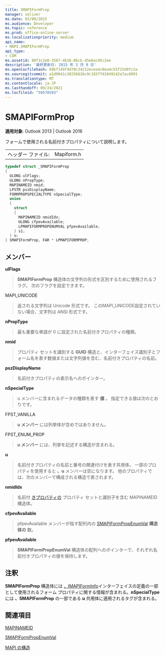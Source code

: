 ```yaml
---
title: SMAPIFormProp
manager: soliver
ms.date: 03/09/2015
ms.audience: Developer
ms.topic: reference
ms.prod: office-online-server
ms.localizationpriority: medium
api_name:
- MAPI.SMAPIFormProp
api_type:
- COM
ms.assetid: 80f1c2e0-3567-4b16-86cb-d5e6ac95c2ee
description: '最終更新日: 2015 年 3 月 9 日'
ms.openlocfilehash: 69bf149f4d70c34212ecea4c0ea4c55f25d0fc2a
ms.sourcegitcommit: a1d9041c20256616c9c183f7d1049142a7ac6991
ms.translationtype: MT
ms.contentlocale: ja-JP
ms.lasthandoff: 09/24/2021
ms.locfileid: "59578593"
---
```

# <a name="smapiformprop"></a>SMAPIFormProp

  
  
**適用対象**: Outlook 2013 | Outlook 2016 
  
フォームで使用される名前付きプロパティについて説明します。 
  
|||
|:-----|:-----|
|ヘッダー ファイル:  <br/> |Mapiform.h  <br/> |
   
```cpp
typedef struct _SMAPIFormProp
{
  ULONG ulFlags;
  ULONG nPropType;
  MAPINAMEID nmid;
  LPSTR pszDisplayName;
  FORMPROPSPECIALTYPE nSpecialType;
  union
  {
    struct
    {
      MAPINAMEID nmidIdx;
      ULONG cfpevAvailable;
      LPMAPIFORMPROPENUMVAL pfpevAvailable;
    } s1;
  } u;
} SMAPIFormProp, FAR * LPMAPIFORMPROP;

```

## <a name="members"></a>メンバー

 **ulFlags**
  
> **SMAPIFormProp** 構造体の文字列の形式を区別するために使用されるフラグ。 次のフラグを設定できます。 
    
MAPI_UNICODE 
  
> 返される文字列は Unicode 形式です。 このMAPI_UNICODE設定されていない場合、文字列は ANSI 形式です。
    
 **nPropType**
  
> 最も重要な単語が 0 に設定された名前付きプロパティの種類。 
    
 **nmid**
  
> プロパティ セットを識別する **GUID** 構造と、インターフェイス識別子とフォーム名を表す数値または文字列値を含む、名前付きプロパティの名前。 
    
 **pszDisplayName**
  
> 名前付きプロパティの表示名へのポインター。
    
 **nSpecialType**
  
> u メンバーに含まれるデータの種類を表す **値** 。 指定できる値は次のとおりです。 
    
FPST_VANILLA 
  
> **u メンバー** には列挙体が含めではありません。 
    
FPST_ENUM_PROP 
  
> **u メンバー** には、列挙を記述する構造が含まれる。 
    
 **u**
  
> 名前付きプロパティの名前と番号の関連付けを表す共用体。 一部のプロパティを使用すると **、u** メンバーは空になります。 他のプロパティでは、次のメンバーで構成される構造で表されます。 
    
 **nmidIdx**
  
> 名前付 [きプロパティの](mapinameid.md) プロパティ セットと識別子を含む MAPINAMEID 構造体。 
    
 **cfpevAvailable**
  
> pfpevAvailable メンバーが指す配列内の [SMAPIFormPropEnumVal](smapiformpropenumval.md) **構造体の** 数。 
    
 **pfpevAvailable**
  
> **SMAPIFormPropEnumVal** 構造体の配列へのポインターで、それぞれ名前付きプロパティの値を保持します。 
    
## <a name="remarks"></a>注釈

**SMAPIFormProp** 構造体には [、IMAPIFormInfo](imapiforminfoimapiprop.md)インターフェイスの定義の一部として使用されるフォーム プロパティに関する情報が含まれる。**nSpecialType** には **、SMAPIFormProp** の一部である **u** 共用体に適用されるタグが含まれる。
  
## <a name="see-also"></a>関連項目



[MAPINAMEID](mapinameid.md)
  
[SMAPIFormPropEnumVal](smapiformpropenumval.md)


[MAPI の構造](mapi-structures.md)

